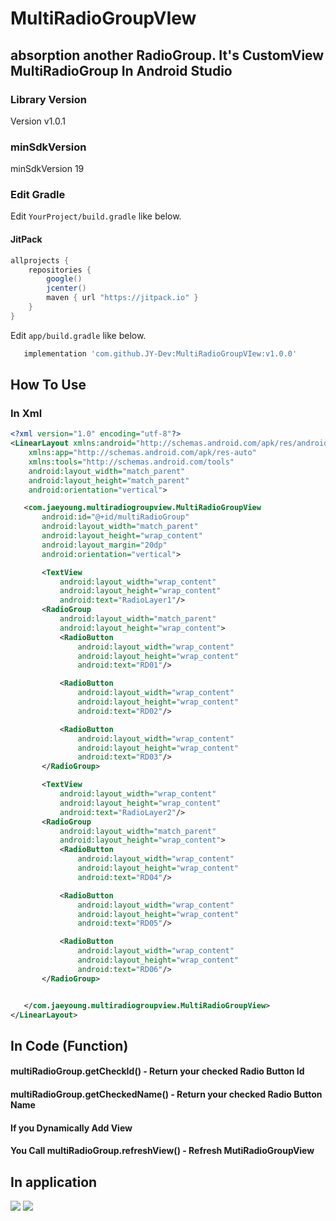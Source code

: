 # MultiRadioGroupVIew
## absorption another RadioGroup. It's CustomView MultiRadioGroup In Android Studio

### Library Version

Version v1.0.1

### minSdkVersion

minSdkVersion 19

### Edit Gradle

Edit `YourProject/build.gradle` like below.

#### JitPack
```gradle
allprojects {
    repositories {
        google()
        jcenter()
        maven { url "https://jitpack.io" }
    }
}
```

Edit `app/build.gradle` like below.

```gradle
   implementation 'com.github.JY-Dev:MultiRadioGroupVIew:v1.0.0'
```

## How To Use

### In Xml
```xml
<?xml version="1.0" encoding="utf-8"?>
<LinearLayout xmlns:android="http://schemas.android.com/apk/res/android"
    xmlns:app="http://schemas.android.com/apk/res-auto"
    xmlns:tools="http://schemas.android.com/tools"
    android:layout_width="match_parent"
    android:layout_height="match_parent"
    android:orientation="vertical">

   <com.jaeyoung.multiradiogroupview.MultiRadioGroupView
       android:id="@+id/multiRadioGroup"
       android:layout_width="match_parent"
       android:layout_height="wrap_content"
       android:layout_margin="20dp"
       android:orientation="vertical">

       <TextView
           android:layout_width="wrap_content"
           android:layout_height="wrap_content"
           android:text="RadioLayer1"/>
       <RadioGroup
           android:layout_width="match_parent"
           android:layout_height="wrap_content">
           <RadioButton
               android:layout_width="wrap_content"
               android:layout_height="wrap_content"
               android:text="RD01"/>

           <RadioButton
               android:layout_width="wrap_content"
               android:layout_height="wrap_content"
               android:text="RD02"/>

           <RadioButton
               android:layout_width="wrap_content"
               android:layout_height="wrap_content"
               android:text="RD03"/>
       </RadioGroup>

       <TextView
           android:layout_width="wrap_content"
           android:layout_height="wrap_content"
           android:text="RadioLayer2"/>
       <RadioGroup
           android:layout_width="match_parent"
           android:layout_height="wrap_content">
           <RadioButton
               android:layout_width="wrap_content"
               android:layout_height="wrap_content"
               android:text="RD04"/>

           <RadioButton
               android:layout_width="wrap_content"
               android:layout_height="wrap_content"
               android:text="RD05"/>

           <RadioButton
               android:layout_width="wrap_content"
               android:layout_height="wrap_content"
               android:text="RD06"/>
       </RadioGroup>


   </com.jaeyoung.multiradiogroupview.MultiRadioGroupView>
</LinearLayout>
```

## In Code (Function)
#### multiRadioGroup.getCheckId() - Return your checked Radio Button Id
#### multiRadioGroup.getCheckedName() - Return your checked Radio Button Name

#### If you Dynamically Add View
#### You Call multiRadioGroup.refreshView() - Refresh MutiRadioGroupView



## In application
![](https://github.com/JY-Dev/MultiRadioGroupView/blob/master/sampleImg1.jpg)
![](https://github.com/JY-Dev/MultiRadioGroupView/blob/master/sampleImg2.jpg)
